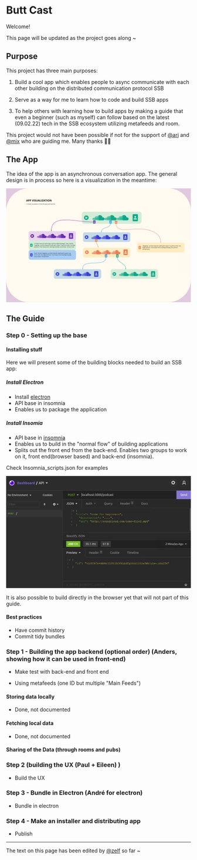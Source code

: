 # Butt Cast

Welcome!

This page will be updated as the project goes along ~


## Purpose

This project has three main purposes: 

1. Build a cool app which enables people to async communicate with each other building on the distributed communication protocol SSB

2. Serve as a way for me to learn how to code and build SSB apps

3. To help others with learning how to build apps by making a guide that even a beginner (such as myself) can follow based on the latest (09.02.22) tech in the SSB ecosystem utilizing metafeeds and room. 

This project would not have been possible if not for the support of [@arj](https://github.com/arj03) and [@mix](https://github.com/mixmix) who are guiding me. Many thanks 🙏🌸

## The App 

The idea of the app is an asynchronous conversation app. The general design is in process so here is a visualization in the meantime:

![](./AppVisualizing.jpg)

## The Guide

### Step 0 - Setting up the base

#### Installing stuff
Here we will present some of the building blocks needed to build an SSB app:

##### Install Electron
- Install [electron](https://www.electronjs.org/) 
- API base in insomnia
- Enables us to package the application

##### Install Insomia 

- API base in [insomnia](https://insomnia.rest/download
)
- Enables us to build in the "normal flow" of building applications
- Splits out the front end from the back-end. Enables two groups to work on it, front end(browser based) and back-end (insomnia).

Check Insomnia_scripts.json for examples

![](./insomnia.jpg)

It is also possible to build directly in the browser yet that will not part of this guide.

#### Best practices 
- Have commit history 
- Commit tidy bundles

### Step 1 - Building the app backend (optional order) (Anders, showing how it can be used in front-end)

- Make test with back-end and front end

- Using metafeeds (one ID but multiple "Main Feeds")

#### Storing data locally 
- Done, not documented

#### Fetching local data
- Done, not documented 

#### Sharing of the Data (through rooms and pubs)

### Step 2 (building the UX (Paul + Eileen) )
- Build the UX

### Step 3 - Bundle in Electron (André for electron)
- Bundle in electron

### Step 4 - Make an installer and distributing app 
- Publish


______
The text on this page has been edited by [@zelf](https://github.com/ZELFs) so far ~


